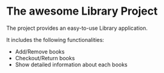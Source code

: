 # The awesome Library Project

The project provides an easy-to-use Library application.

It includes the following functionalities:
- Add/Remove books 
- Checkout/Return books
- Show detailed information about each books